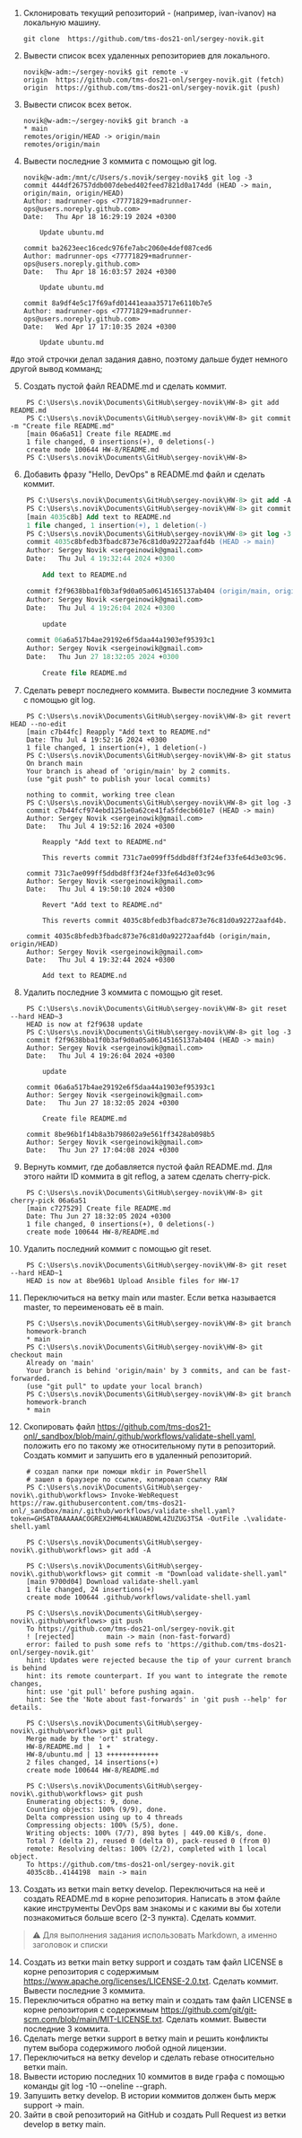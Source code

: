 1. Склонировать текущий репозиторий <FIRSTNAME>-<LASTNAME> (например, ivan-ivanov) на локальную машину.
    ```
    git clone  https://github.com/tms-dos21-onl/sergey-novik.git  
    ```
2. Вывести список всех удаленных репозиториев для локального.
    ```console
    novik@w-adm:~/sergey-novik$ git remote -v
    origin  https://github.com/tms-dos21-onl/sergey-novik.git (fetch)
    origin  https://github.com/tms-dos21-onl/sergey-novik.git (push)
    ```
3. Вывести список всех веток.
    ```console
    novik@w-adm:~/sergey-novik$ git branch -a
    * main
    remotes/origin/HEAD -> origin/main
    remotes/origin/main
    ```
4. Вывести последние 3 коммитa с помощью git log.
    ```console
    novik@w-adm:/mnt/c/Users/s.novik/sergey-novik$ git log -3
    commit 444df26757ddb007debed402feed7821d0a174dd (HEAD -> main, origin/main, origin/HEAD)
    Author: madrunner-ops <77771829+madrunner-ops@users.noreply.github.com>
    Date:   Thu Apr 18 16:29:19 2024 +0300
    
        Update ubuntu.md
    
    commit ba2623eec16cedc976fe7abc2060e4def087ced6
    Author: madrunner-ops <77771829+madrunner-ops@users.noreply.github.com>
    Date:   Thu Apr 18 16:03:57 2024 +0300
    
        Update ubuntu.md
    
    commit 8a9df4e5c17f69afd01441eaaa35717e6110b7e5
    Author: madrunner-ops <77771829+madrunner-ops@users.noreply.github.com>
    Date:   Wed Apr 17 17:10:35 2024 +0300
    
        Update ubuntu.md
    ```
#до этой строчки делал задания давно, поэтому дальше будет немного другой вывод комманд;

5. Создать пустой файл README.md и сделать коммит.
```PS
    PS C:\Users\s.novik\Documents\GitHub\sergey-novik\HW-8> git add README.md 
    PS C:\Users\s.novik\Documents\GitHub\sergey-novik\HW-8> git commit -m "Create file README.md"
    [main 06a6a51] Create file README.md
    1 file changed, 0 insertions(+), 0 deletions(-)
    create mode 100644 HW-8/README.md
    PS C:\Users\s.novik\Documents\GitHub\sergey-novik\HW-8> 
```
6. Добавить фразу "Hello, DevOps" в README.md файл и сделать коммит.
```ps
    PS C:\Users\s.novik\Documents\GitHub\sergey-novik\HW-8> git add -A
    PS C:\Users\s.novik\Documents\GitHub\sergey-novik\HW-8> git commit -m "Add text to README.nd"
    [main 4035c8b] Add text to README.nd
    1 file changed, 1 insertion(+), 1 deletion(-)
    PS C:\Users\s.novik\Documents\GitHub\sergey-novik\HW-8> git log -3
    commit 4035c8bfedb3fbadc873e76c81d0a92272aafd4b (HEAD -> main)
    Author: Sergey Novik <sergeinowik@gmail.com>
    Date:   Thu Jul 4 19:32:44 2024 +0300

        Add text to README.nd

    commit f2f9638bba1f0b3af9d0a05a06145165137ab404 (origin/main, origin/HEAD)
    Author: Sergey Novik <sergeinowik@gmail.com>
    Date:   Thu Jul 4 19:26:04 2024 +0300

        update

    commit 06a6a517b4ae29192e6f5daa44a1903ef95393c1
    Author: Sergey Novik <sergeinowik@gmail.com>
    Date:   Thu Jun 27 18:32:05 2024 +0300

        Create file README.md
```
7. Сделать реверт последнего коммита. Вывести последние 3 коммитa с помощью git log.
```console
    PS C:\Users\s.novik\Documents\GitHub\sergey-novik\HW-8> git revert HEAD --no-edit
    [main c7b44fc] Reapply "Add text to README.nd"
    Date: Thu Jul 4 19:52:16 2024 +0300
    1 file changed, 1 insertion(+), 1 deletion(-)
    PS C:\Users\s.novik\Documents\GitHub\sergey-novik\HW-8> git status     
    On branch main
    Your branch is ahead of 'origin/main' by 2 commits.
    (use "git push" to publish your local commits)

    nothing to commit, working tree clean
    PS C:\Users\s.novik\Documents\GitHub\sergey-novik\HW-8> git log -3
    commit c7b44fcf974ebd1251e0a62ce41fa5fdecb601e7 (HEAD -> main)
    Author: Sergey Novik <sergeinowik@gmail.com>
    Date:   Thu Jul 4 19:52:16 2024 +0300

        Reapply "Add text to README.nd"

        This reverts commit 731c7ae099ff5ddbd8ff3f24ef33fe64d3e03c96.

    commit 731c7ae099ff5ddbd8ff3f24ef33fe64d3e03c96
    Author: Sergey Novik <sergeinowik@gmail.com>
    Date:   Thu Jul 4 19:50:10 2024 +0300

        Revert "Add text to README.nd"

        This reverts commit 4035c8bfedb3fbadc873e76c81d0a92272aafd4b.

    commit 4035c8bfedb3fbadc873e76c81d0a92272aafd4b (origin/main, origin/HEAD)
    Author: Sergey Novik <sergeinowik@gmail.com>
    Date:   Thu Jul 4 19:32:44 2024 +0300

        Add text to README.nd
```
8. Удалить последние 3 коммита с помощью git reset.
```console
    PS C:\Users\s.novik\Documents\GitHub\sergey-novik\HW-8> git reset --hard HEAD~3
    HEAD is now at f2f9638 update
    PS C:\Users\s.novik\Documents\GitHub\sergey-novik\HW-8> git log -3
    commit f2f9638bba1f0b3af9d0a05a06145165137ab404 (HEAD -> main)
    Author: Sergey Novik <sergeinowik@gmail.com>
    Date:   Thu Jul 4 19:26:04 2024 +0300

        update

    commit 06a6a517b4ae29192e6f5daa44a1903ef95393c1
    Author: Sergey Novik <sergeinowik@gmail.com>
    Date:   Thu Jun 27 18:32:05 2024 +0300

        Create file README.md

    commit 8be96b1f14b8a3b798602a9e561ff3428ab098b5
    Author: Sergey Novik <sergeinowik@gmail.com>
    Date:   Thu Jun 27 17:04:08 2024 +0300    
```
9. Вернуть коммит, где добавляется пустой файл README.md. Для этого найти ID коммита в git reflog, а затем сделать cherry-pick.
```console
    PS C:\Users\s.novik\Documents\GitHub\sergey-novik\HW-8> git cherry-pick 06a6a51
    [main c727529] Create file README.md
    Date: Thu Jun 27 18:32:05 2024 +0300
    1 file changed, 0 insertions(+), 0 deletions(-)
    create mode 100644 HW-8/README.md    
```
10. Удалить последний коммит с помощью git reset.
```console
    PS C:\Users\s.novik\Documents\GitHub\sergey-novik\HW-8> git reset --hard HEAD~1
    HEAD is now at 8be96b1 Upload Ansible files for HW-17
```
11. Переключиться на ветку main или master. Если ветка называется master, то переименовать её в main.
```console
    PS C:\Users\s.novik\Documents\GitHub\sergey-novik\HW-8> git branch
    homework-branch
    * main
    PS C:\Users\s.novik\Documents\GitHub\sergey-novik\HW-8> git checkout main      
    Already on 'main'
    Your branch is behind 'origin/main' by 3 commits, and can be fast-forwarded.
    (use "git pull" to update your local branch)
    PS C:\Users\s.novik\Documents\GitHub\sergey-novik\HW-8> git branch       
    homework-branch
    * main
```
12. Скопировать файл https://github.com/tms-dos21-onl/_sandbox/blob/main/.github/workflows/validate-shell.yaml, положить его по такому же относительному пути в репозиторий. Создать коммит и запушить его в удаленный репозиторий.
```console
    # создал папки при помощи mkdir in PowerShell
    # зашел в браузере по ссылке, копировал ссылку RAW
    PS C:\Users\s.novik\Documents\GitHub\sergey-novik\.github\workflows> Invoke-WebRequest https://raw.githubusercontent.com/tms-dos21-onl/_sandbox/main/.github/workflows/validate-shell.yaml?token=GHSAT0AAAAAACOGREX2HM64LWAUABDWL4ZUZUG3TSA -OutFile .\validate-shell.yaml

    PS C:\Users\s.novik\Documents\GitHub\sergey-novik\.github\workflows> git add -A

    PS C:\Users\s.novik\Documents\GitHub\sergey-novik\.github\workflows> git commit -m "Download validate-shell.yaml"
    [main 9700d04] Download validate-shell.yaml
    1 file changed, 24 insertions(+)
    create mode 100644 .github/workflows/validate-shell.yaml

    PS C:\Users\s.novik\Documents\GitHub\sergey-novik\.github\workflows> git push
    To https://github.com/tms-dos21-onl/sergey-novik.git
    ! [rejected]        main -> main (non-fast-forward)
    error: failed to push some refs to 'https://github.com/tms-dos21-onl/sergey-novik.git'
    hint: Updates were rejected because the tip of your current branch is behind
    hint: its remote counterpart. If you want to integrate the remote changes,
    hint: use 'git pull' before pushing again.
    hint: See the 'Note about fast-forwards' in 'git push --help' for details.

    PS C:\Users\s.novik\Documents\GitHub\sergey-novik\.github\workflows> git pull
    Merge made by the 'ort' strategy.
    HW-8/README.md |  1 +
    HW-8/ubuntu.md | 13 +++++++++++++
    2 files changed, 14 insertions(+)
    create mode 100644 HW-8/README.md

    PS C:\Users\s.novik\Documents\GitHub\sergey-novik\.github\workflows> git push
    Enumerating objects: 9, done.
    Counting objects: 100% (9/9), done.
    Delta compression using up to 4 threads
    Compressing objects: 100% (5/5), done.
    Writing objects: 100% (7/7), 898 bytes | 449.00 KiB/s, done.
    Total 7 (delta 2), reused 0 (delta 0), pack-reused 0 (from 0)
    remote: Resolving deltas: 100% (2/2), completed with 1 local object.
    To https://github.com/tms-dos21-onl/sergey-novik.git
    4035c8b..4144198  main -> main

```
13. Создать из ветки main ветку develop. Переключиться на неё и создать README.md в корне репозитория. Написать в этом файле какие инструменты DevOps вам знакомы и с какими вы бы хотели познакомиться больше всего (2-3 пункта). Сделать коммит.

> ⚠️ Для выполнения задания использовать Markdown, а именно заголовок и списки

14. Создать из ветки main ветку support и создать там файл LICENSE в корне репозитория с содержимым https://www.apache.org/licenses/LICENSE-2.0.txt. Сделать коммит. Вывести последние 3 коммитa.
15. Переключиться обратно на ветку main и создать там файл LICENSE в корне репозитория с содержимым https://github.com/git/git-scm.com/blob/main/MIT-LICENSE.txt. Сделать коммит. Вывести последние 3 коммитa.
16. Сделать merge ветки support в ветку main и решить конфликты путем выбора содержимого любой одной лицензии.
17. Переключиться на ветку develop и сделать rebase относительно ветки main.
18. Вывести историю последних 10 коммитов в виде графа с помощью команды git log -10 --oneline --graph.
19. Запушить ветку develop. В истории коммитов должен быть мерж support -> main.
20. Зайти в свой репозиторий на GitHub и создать Pull Request из ветки develop в ветку main.
